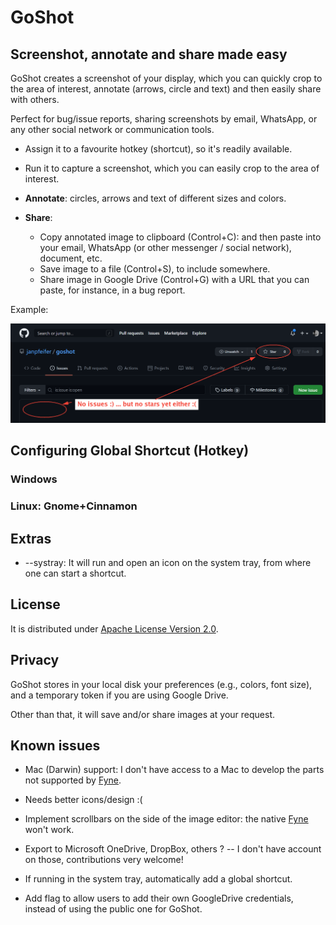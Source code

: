 # GoShot

## Screenshot, annotate and share made easy

GoShot creates a screenshot of your display, which you can quickly
crop to the area of interest, annotate (arrows, circle and text) and
then easily share with others. 

Perfect for bug/issue reports, sharing screenshots by email, WhatsApp, or any other social network or 
communication tools.  

* Assign it to a favourite hotkey (shortcut), so it's readily available.

* Run it to capture a screenshot, which you can easily crop to the area of interest.

* **Annotate**: circles, arrows and text of different sizes and colors.

* **Share**:
   * Copy annotated image to clipboard (Control+C): and then paste into your email, WhatsApp (or other messenger / 
     social network), document, etc.
   * Save image to a file (Control+S), to include somewhere.
   * Share image in Google Drive (Control+G) with a URL that you can paste, for instance, in a bug report.
  
Example:

<img src="docs/example1.png" alt="Annotated screenshot with GoShot"/>

## Configuring Global Shortcut (Hotkey)

### Windows

### Linux: Gnome+Cinnamon


## Extras

* --systray: It will run and open an icon on the system tray, from where one can start a shortcut.

## License

It is distributed under [Apache License Version 2.0](LICENSE).

## Privacy

GoShot stores in your local disk your preferences (e.g., colors, font size), and a temporary token if you are 
using Google Drive.

Other than that, it will save and/or share images at your request.

## Known issues

* Mac (Darwin) support: I don't have access to a Mac to develop the parts not supported by [Fyne](https://github.com/fyne-io/fyne).

* Needs better icons/design :(

* Implement scrollbars on the side of the image editor: the native [Fyne](https://github.com/fyne-io/fyne) won't work.
  
* Export to Microsoft OneDrive, DropBox, others ? -- I don't have account on those, contributions very welcome!

* If running in the system tray, automatically add a global shortcut.

* Add flag to allow users to add their own GoogleDrive credentials, instead of using the public one for GoShot.